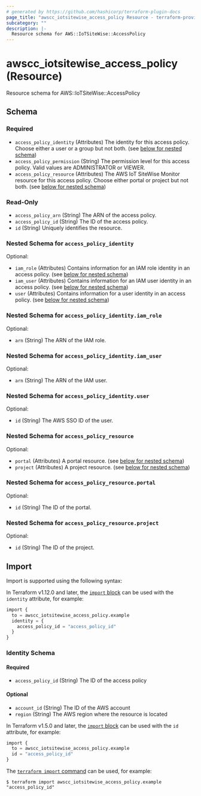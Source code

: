 ```yaml
---
# generated by https://github.com/hashicorp/terraform-plugin-docs
page_title: "awscc_iotsitewise_access_policy Resource - terraform-provider-awscc"
subcategory: ""
description: |-
  Resource schema for AWS::IoTSiteWise::AccessPolicy
---
```


# awscc_iotsitewise_access_policy (Resource)

Resource schema for AWS::IoTSiteWise::AccessPolicy



<!-- schema generated by tfplugindocs -->
## Schema

### Required

- `access_policy_identity` (Attributes) The identity for this access policy. Choose either a user or a group but not both. (see [below for nested schema](#nestedatt--access_policy_identity))
- `access_policy_permission` (String) The permission level for this access policy. Valid values are ADMINISTRATOR or VIEWER.
- `access_policy_resource` (Attributes) The AWS IoT SiteWise Monitor resource for this access policy. Choose either portal or project but not both. (see [below for nested schema](#nestedatt--access_policy_resource))

### Read-Only

- `access_policy_arn` (String) The ARN of the access policy.
- `access_policy_id` (String) The ID of the access policy.
- `id` (String) Uniquely identifies the resource.

<a id="nestedatt--access_policy_identity"></a>
### Nested Schema for `access_policy_identity`

Optional:

- `iam_role` (Attributes) Contains information for an IAM role identity in an access policy. (see [below for nested schema](#nestedatt--access_policy_identity--iam_role))
- `iam_user` (Attributes) Contains information for an IAM user identity in an access policy. (see [below for nested schema](#nestedatt--access_policy_identity--iam_user))
- `user` (Attributes) Contains information for a user identity in an access policy. (see [below for nested schema](#nestedatt--access_policy_identity--user))

<a id="nestedatt--access_policy_identity--iam_role"></a>
### Nested Schema for `access_policy_identity.iam_role`

Optional:

- `arn` (String) The ARN of the IAM role.


<a id="nestedatt--access_policy_identity--iam_user"></a>
### Nested Schema for `access_policy_identity.iam_user`

Optional:

- `arn` (String) The ARN of the IAM user.


<a id="nestedatt--access_policy_identity--user"></a>
### Nested Schema for `access_policy_identity.user`

Optional:

- `id` (String) The AWS SSO ID of the user.



<a id="nestedatt--access_policy_resource"></a>
### Nested Schema for `access_policy_resource`

Optional:

- `portal` (Attributes) A portal resource. (see [below for nested schema](#nestedatt--access_policy_resource--portal))
- `project` (Attributes) A project resource. (see [below for nested schema](#nestedatt--access_policy_resource--project))

<a id="nestedatt--access_policy_resource--portal"></a>
### Nested Schema for `access_policy_resource.portal`

Optional:

- `id` (String) The ID of the portal.


<a id="nestedatt--access_policy_resource--project"></a>
### Nested Schema for `access_policy_resource.project`

Optional:

- `id` (String) The ID of the project.

## Import

Import is supported using the following syntax:

In Terraform v1.12.0 and later, the [`import` block](https://developer.hashicorp.com/terraform/language/import) can be used with the `identity` attribute, for example:

```terraform
import {
  to = awscc_iotsitewise_access_policy.example
  identity = {
    access_policy_id = "access_policy_id"
  }
}
```

<!-- schema generated by tfplugindocs -->
### Identity Schema

#### Required

- `access_policy_id` (String) The ID of the access policy

#### Optional

- `account_id` (String) The ID of the AWS account
- `region` (String) The AWS region where the resource is located

In Terraform v1.5.0 and later, the [`import` block](https://developer.hashicorp.com/terraform/language/import) can be used with the `id` attribute, for example:

```terraform
import {
  to = awscc_iotsitewise_access_policy.example
  id = "access_policy_id"
}
```

The [`terraform import` command](https://developer.hashicorp.com/terraform/cli/commands/import) can be used, for example:

```shell
$ terraform import awscc_iotsitewise_access_policy.example "access_policy_id"
```
